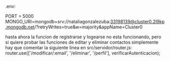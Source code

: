 .env:

PORT = 5000
MONGO_URI=mongodb+srv://nataliagonzalezuba:33198139@cluster0.2l9kp.mongodb.net/?retryWrites=true&w=majority&appName=Cluster0

hasta ahora la funcion de registrarse y logearse no esta funcionando, pero si quiere probar las funciones de editar y eliminar contactos simplemente hay que comentar la siguiente linea en src/servidor/router.js:
router.use(['/modificar/:email', '/eliminar', '/perfil'], verificarAutenticacion);

